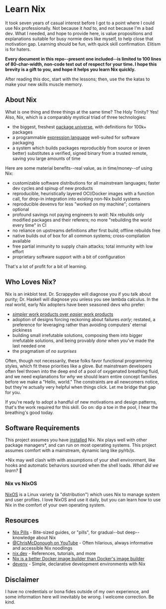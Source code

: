 # Learn Nix

It took seven years of casual interest before I got to a point where I could
use Nix professionally. Not because it _had_ to, and not because I'm a bad dev.
What I needed, and hope to provide here, is value propositions and explanations
suitable for busy normie devs like myself, to help close that motivation gap.
Learning should be fun, with quick skill confirmation. Elitism is for haters.

**Every document in this repo--present one included--is limited to 100 lines of
80-char-width, non-code text out of respect for your time. I hope this brevity
is a gift to you, and hope it helps you learn Nix quickly.**

After reading this doc, start with the lessons; then, use the the katas to make
your new skills muscle memory.

## About Nix

What is one thing and three things at the same time? The Holy Trinity? Yes!
Also, Nix, which is a comparably mystical triad of three technologies:

- the biggest, freshest [package universe](https://github.com/NixOS/nixpkgs/),
  with definitions for 100k+ packages
- a programmable [expression
  language](https://en.wikipedia.org/wiki/Expression_language) well-suited for
  software packaging
- a system which builds packages reproducibly from source or (even
  better) substitutes a verified, signed binary from a trusted remote, saving
  you large amounts of time

Here are some material benefits--real value, as in time/money--of using Nix:

- customizable software distributions for all mainstream languages; faster dev
  cycles and spinup of new products
- reproducible, heuristically layered OCI/Docker images with a function call,
  for drop-in integration into existing non-Nix build systems
- reproducible devenvs for less "worked on my machine"; containers optional
- profound savings not paying engineers to _wait_: Nix rebuilds only modified
  packages and their referers; no more "rebuilding the world every time" in CI
- no reliance on upstreams definitions after first build; offline rebuilds free
- native builds out of box for all common systems; cross-compliation available
- free partial immunity to supply chain attacks; total immunity with low effort
- proprietary software support with a bit of configuration

That's a lot of profit for a bit of learning.

## Who Loves Nix?

Nix is an inkblot test. Dr. Scrappydev will diagnose you if you talk about
purity; Dr. Haskell will diagnose you unless you see lambda calculus. In the
real world, early Nix adopters have been seasoned devs who prefer:

- [_simpler_ work products over _easier_ work
  products](./tidbits/A_simplicity-vs-difficulty.md)
- adoption of designs forcing reckoning about failures _early_; restated, a
  preference for leveraging rather than avoiding computers' eternal pickiness
- building small irrefutable solutions, composing them into bigger irrefutable
  solutions, and being provably *done* when you've made the last needed one
- the pragmatism of _no surprises_

Often, though not necessarily, these folks favor functional programming styles,
which fit these priorities like a glove. But mainstream developers often feel
thrown into the deep end of a pool of oxygenated breathing fluid, and we need
explanations for _why_ we should learn entire concept families before we make a
"Hello, world." The constraints are all newcomers notice, but they're actually
very helpful when things click. Let me bridge that gap for you.

If you're ready to adopt a handful of new motivations and design patterns,
that's the work required for this skill. Go on: dip a toe in the pool, I hear
the breathing's good today.

## Software Requirements

This project assumes you have [installed](https://nixos.org/download/) Nix. Nix
plays well with other package managers*, and can run on most operating systems.
This project assumes comfort with a mainstream, dynamic lang like py/rb/js.

\*Nix may well clash with with assumptions of your shell environment, like
hooks and automatic behaviors sourced when the shell loads. _What did we learn?_ 💅

### Nix vs NixOS

[NixOS](https://nixos.org) is a Linux variety (a "distribution") which uses Nix
to manage system and user profiles. I love NixOS and use it daily, but you can
learn how to use Nix in the comfort of your own operating system.

## Resources

- [Nix Pills](https://nixos.org/guides/nix-pills/) - Bite-sized guides, or
  "pills", for gradual--but deep--knowledge about Nix
- [@ChrisMcDonough on YouTube](https://www.youtube.com/@ChrisMcDonough/videos)
  \- Often hilarious, always informative and accessible Nix noodlings
- [nix.dev](https://nix.dev/) - References, tutorials, and more
- [Nix is a better Docker image builder than Docker's image
  builder](https://xeiaso.net/talks/2024/nix-docker-build/)
- [devenv](https://devenv.sh/) - Simple, declarative development environments
  with Nix

## Disclaimer

I have no credentials or bona fides outside of my own experience, and some
information here will inevitably be wrong. I welcome correction. Be kind.

